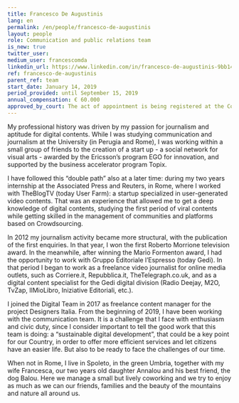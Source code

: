 ```yaml
---
title: Francesco De Augustinis
lang: en
permalink: /en/people/francesco-de-augustinis
layout: people
role: Communication and public relations team
is_new: true
twitter_user: 
medium_user: francescomda
linkedin_url: https://www.linkedin.com/in/francesco-de-augustinis-9bb14167/
ref: francesco-de-augustinis
parent_ref: team
start_date: January 14, 2019
period_provided: until September 15, 2019
annual_compensation: € 60.000
approved_by_court: The act of appointment is being registered at the Court of Auditors.
---
```

My professional history was driven by my passion for journalism and aptitude for digital contents. While I was studying communication and journalism at the University (in Perugia and Rome), I was working within a small group of friends to the creation of a start up - a social network for visual arts - awarded by the Ericsson’s program EGO for innovation, and supported by the business accelerator program Topix. 

I have followed this “double path” also at a later time: during my two years internship at the Associated Press and Reuters, in Rome, where I worked with TheBlogTV (today User Farm): a startup specialized in user-generated video contents. That was an experience that allowed me to get a deep knowledge of digital contents, studying the first period of viral contents while getting skilled in the management of communities and platforms based on Crowdsourcing. 

In 2012 my journalism activity became more structural, with the publication of the first enquiries. In that year, I won the first Roberto Morrione television award. In the meanwhile, after winning the Mario Formenton award, I had the opportunity to work with Gruppo Editoriale l’Espresso (today Gedi). In that period I began to work as a freelance video journalist for online media outlets, such as Corriere.it, Repubblica.it, TheTelegraph.co.uk, and as a digital content specialist for the Gedi digital division (Radio Deejay, M2O, TvZap, IlMioLibro, Iniziative Editoriali, etc.). 

I joined the Digital Team in 2017 as freelance content manager for the project Designers Italia. From the beginning of 2019, I have been working with the communication team. It is a challenge that I face with enthusiasm and civic duty, since I consider important to tell the good work that this team is doing: a “sustainable digital development”, that could be a key point for our Country, in order to offer more efficient services and let citizens have an easier life. But also to be ready to face the challenges of our time. 

When not in Rome, I live in Spoleto, in the green Umbria, together with my wife Francesca, our two years old daughter Annalou and his best friend, the dog Balou. Here we manage a small but lively coworking and we try to enjoy as much as we can our friends, families and the beauty of the mountains and nature all around us.
